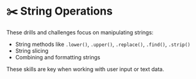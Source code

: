 # ✂️ String Operations

These drills and challenges focus on manipulating strings:

- String methods like `.lower()`, `.upper()`, `.replace()`, `.find()`, `.strip()`
- String slicing
- Combining and formatting strings

These skills are key when working with user input or text data.
